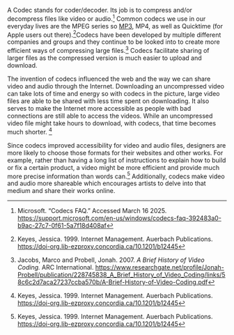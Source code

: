 A Codec stands for coder/decoder. Its job is to compress and/or decompress files like video or audio.[^microsoft] 
Common codecs we use in our everyday lives are the MPEG series so [MP3](../main/glossary.md#mp3), MP4, as well as Quicktime 
(for Apple users out there).[^internetManagement]Codecs have been developed by multiple different companies and groups 
and they continue to be looked into to create more efficient ways of compressing large files.[^briefHistory] 
Codecs facilitate sharing of larger files as the compressed version is much easier to upload and download.

The invention of codecs influenced the web and the way we can share video and audio through the
Internet. Downloading an uncompressed video can take lots of time and energy so with codecs in 
the picture, large video files are able to be shared with less time spent on downloading. It 
also serves to make the Internet more accessible as people with bad connections are still able 
to access the videos. While an uncompressed video file might take hours to download, with codecs, 
that time becomes much shorter. [^internetManagement]

Since codecs improved accessibility for video and audio files, designers are more likely to 
choose those formats for their websites and other works. For example, rather than having a long 
list of instructions to explain how to build or fix a certain product, a video might be more 
efficient and provide much more precise information than words can.[^internetManagement]
Additionally, codecs make 
video and audio more shareable which encourages artists to delve into that medium and share 
their works online. 

[^microsoft]:Microsoft. “Codecs FAQ.” Accessed March 16 2025. https://support.microsoft.com/en-us/windows/codecs-faq-392483a0-b9ac-27c7-0f61-5a7f18d408af
[^briefHistory]:Jacobs, Marco and Probell, Jonah. 2007. *A Brief History of Video Coding.* ARC International. https://www.researchgate.net/profile/Jonah-Probell/publication/228745838_A_Brief_History_of_Video_Coding/links/58c6c2d7aca27237ccba570b/A-Brief-History-of-Video-Coding.pdf
[^internetManagement]:Keyes, Jessica. 1999. Internet Management. Auerbach Publications.  https://doi-org.lib-ezproxy.concordia.ca/10.1201/b12445 



